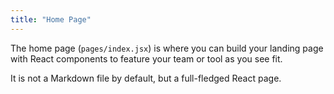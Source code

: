 ```yaml
---
title: "Home Page"
---
```


The home page (`pages/index.jsx`) is where you can build your landing page with React components to feature your team or tool as you see fit.

It is not a Markdown file by default, but a full-fledged React page.
